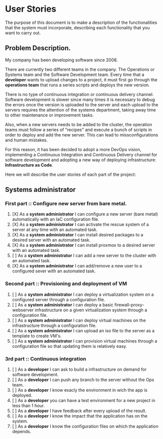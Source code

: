 # User Stories

The purpose of this document is to make a description of the functionalities that the system must incorporate, describing each functionality that you want to carry out.


## Problem Description.

My company has been developing software since 2008.

There are currently two different teams in the company. The Operations or Systems team and the Software Development team.
Every time that a **developer** wants to upload changes to a project, it must first go through the **operations team** that runs a series
scripts and deploys the new version.

There is no type of continuous integration or continuous delivery channel. Software development is slower since many times
it is necessary to debug the errors once the version is uploaded to the server and each upload to the servers requires the attention of the systems department, taking away time to other maintenance or improvement tasks.

Also, when a new servers needs to be added to the cluster, the operation teams must follow a series of "recipes" and execute a bunch of scripts in order to deploy and add the new server.
This can lead to missconfigurations and human mistakes.

For this reason, it has been decided to adopt a more DevOps vision, implementing a Continuous Integration and Continuous Delivery channel for software development and adopting a new way of deploying infrastructure: **Infrastructure as Code**.

Here we will describe the user stories of each part of the project:

## Systems administrator

### First part :: Configure new server from bare metal.

1. [X] As a **system administrator** I can configure a new server (bare metal) automatically with an IaC configuration file.
2. [X] As a **system administrator** I can activate the rescue system of a server at any time with an automated task.
3. [X] As a **system administrator** I can install desired packages to a desired server with an automated task.
4. [X] As a **system administrator** I can install proxmox to a desired server with an automated task.
5. [ ] As a **system administrator** I can add a new server to the cluster with an automated task.
6. [X] As a **system administrator** I can add/remove a new user to a configured sever with an automated task.


### Second part :: Provisioning and deployment of VM

1. [ ] As a **system administrator** I can deploy a virtualization system on a configured server through a configuration file.
2. [ ] As a **system administrator** I can deploy a basic firewall-proxy-webserver infrastructure on a given virtualization system through a configuration file.
3. [ ] As a **system administrator** I can deploy virtual machines on the infrastructure through a configuration file.
4. [ ] As a **system administrator** I can upload an iso file to the server as a template to create VM's.
5. [ ] As a **system administrator** I can provision virtual machines through a configuration file so that updating them is relatively easy.


### 3rd part :: Continuous integration

1. [ ] As a **developer** I can ask to build a infrastructure on demand for software development.
2. [ ] As a **developer** I can push any branch to the server without the Ops team.
3. [ ] As a **developer** I know exacly the environment in wich the app is deployed.
4. [ ] As a **developer** you can have a test environment for a new project in less than 1 hour.
5. [ ] As a **developer** I have feedback after every upload of the result.
6. [ ] As a **developer** I know the impact that the application has on the system.
7. [ ] As a **developer** I know the configuration files on which the application depends.
